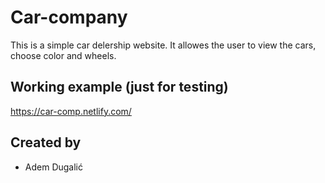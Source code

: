 # Car-company

This is a simple car delership website. It allowes the user to view the cars, choose color and wheels.

## Working example (just for testing)

https://car-comp.netlify.com/

## Created by

- Adem Dugalić
